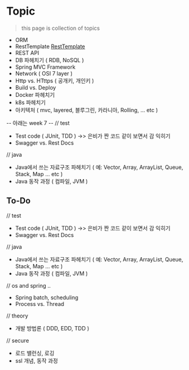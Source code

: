 # Topic
> this page is collection of topics

* ORM
* RestTemplate [RestTemplate](https://e2e2e2.tistory.com/15)
* REST API
* DB 파헤치기 ( RDB, NoSQL )
* Spring MVC Framework
* Network ( OSI 7 layer )
* Http vs. HTttps ( 공개키, 개인키 )
* Build vs. Deploy
* Docker 파헤치기
* k8s 파헤치기
* 아키텍처 ( mvc, layered, 블루그린, 카라니아, Rolling, ... etc )


-- 아래는 week 7 --
// test
* Test code ( JUnit, TDD ) ->> 은비가 짠 코드 같이 보면서 감 익히기
* Swagger vs. Rest Docs

// java
* Java에서 쓰는 자료구조 파헤치기 ( 예: Vector, Array, ArrayList, Queue, Stack, Map ... etc )
* Java 동작 과정 ( 컴파일, JVM ) 

## To-Do
// test
* Test code ( JUnit, TDD ) ->> 은비가 짠 코드 같이 보면서 감 익히기
* Swagger vs. Rest Docs

// java
* Java에서 쓰는 자료구조 파헤치기 ( 예: Vector, Array, ArrayList, Queue, Stack, Map ... etc )
* Java 동작 과정 ( 컴파일, JVM ) 

// os and spring ..
* Spring batch, scheduling
* Process vs. Thread

// theory
* 개발 방법론 ( DDD, EDD, TDD )

// secure
* 로드 밸런싱, 로깅
* ssl 개념, 동작 과정
